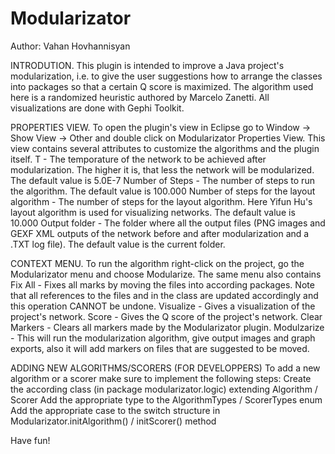Modularizator
=============
Author: Vahan Hovhannisyan

INTRODUTION.
This plugin is intended to improve a Java project's modularization, i.e. to give the user suggestions how to arrange the classes into packages so that a certain Q score is maximized. The algorithm used here is a randomized heuristic authored by Marcelo Zanetti. All visualizations are done with Gephi Toolkit.

PROPERTIES VIEW.
To open the plugin's view in Eclipse go to Window -> Show View -> Other and double click on Modularizator Properties View. This view contains several attributes to customize the algorithms and the plugin itself.
	T - The temporature of the network to be achieved after modularization. The higher it is, that less the network will be modularized. The default value is 5.0E-7
	Number of Steps - The number of steps to run the algorithm. The default value is 100.000
	Number of steps for the layout algorithm - The number of steps for the layout algorithm. Here Yifun Hu's layout algorithm is used for visualizing networks. The default value is 10.000
	Output folder - The folder where all the output files (PNG images and GEXF XML outputs of the network before and after modularization and a .TXT log file). The default value is the current folder.

CONTEXT MENU.
To run the algorithm right-click on the project, go the Modularizator menu and choose Modularize. 
The same menu also contains
	Fix All - Fixes all marks by moving the files into according packages. Note that all references to the files and in the class are updated accordingly and this operation CANNOT be undone.
	Visualize - Gives a visualization of the project's network.
	Score - Gives the Q score of the project's network.
	Clear Markers - Clears all markers made by the Modularizator plugin.
	Modulzarize - This will run the modularization algorithm, give output images and graph exports, also it will add markers on files that are suggested to be moved.

ADDING NEW ALGORITHMS/SCORERS (FOR DEVELOPPERS)
To add a new algorithm or a scorer make sure to implement the following steps:
	Create the according class (in package modularizator.logic) extending Algorithm / Scorer
	Add the appropriate type to the AlgorithmTypes / ScorerTypes enum
	Add the appropriate case to the switch structure in Modularizator.initAlgorithm() / initScorer() method

Have fun!

